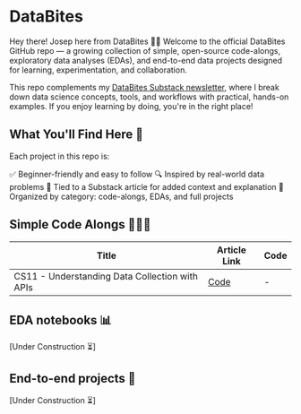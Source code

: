 # DataBites
Hey there! Josep here from DataBites 👋🏻
Welcome to the official DataBites GitHub repo — a growing collection of simple, open-source code-alongs, exploratory data analyses (EDAs), and end-to-end data projects designed for learning, experimentation, and collaboration.

This repo complements my [DataBites Substack newsletter](https://www.databites.tech/), where I break down data science concepts, tools, and workflows with practical, hands-on examples. If you enjoy learning by doing, you're in the right place!


## What You'll Find Here 🧠
Each project in this repo is:

✅ Beginner-friendly and easy to follow
🔍 Inspired by real-world data problems
📎 Tied to a Substack article for added context and explanation
📁 Organized by category: code-alongs, EDAs, and full projects

## **Simple Code Alongs** 👨🏻‍💻

| Title              | Article Link                     |  Code                      |
|----------------------|------------------------------------------------------|------------------------------------------------------|
|CS11 - Understanding Data Collection with APIs| [Code](https://github.com/rfeers/DataBites/blob/main/simple-code-along/CS11_Understanding_APIs.ipynb)|-|

## **EDA notebooks** 📊

[Under Construction ⏳]


## **End-to-end projects** 🚀

[Under Construction ⏳]